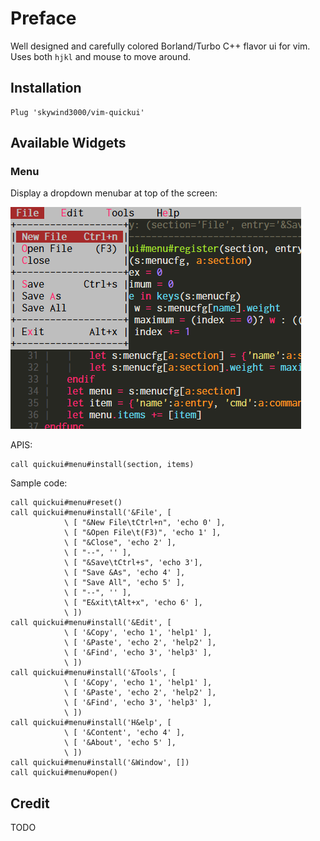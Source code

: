 # Preface

Well designed and carefully colored Borland/Turbo C++ flavor ui for vim. Uses both `hjkl` and mouse to move around.

## Installation

    Plug 'skywind3000/vim-quickui'

## Available Widgets

### Menu

Display a dropdown menubar at top of the screen:

![](images/mainmenu.png)

APIS:

```VimL
call quickui#menu#install(section, items)
```

Sample code:

```VimL
call quickui#menu#reset()
call quickui#menu#install('&File', [
            \ [ "&New File\tCtrl+n", 'echo 0' ],
            \ [ "&Open File\t(F3)", 'echo 1' ],
            \ [ "&Close", 'echo 2' ],
            \ [ "--", '' ],
            \ [ "&Save\tCtrl+s", 'echo 3'],
            \ [ "Save &As", 'echo 4' ],
            \ [ "Save All", 'echo 5' ],
            \ [ "--", '' ],
            \ [ "E&xit\tAlt+x", 'echo 6' ],
            \ ])
call quickui#menu#install('&Edit', [
            \ [ '&Copy', 'echo 1', 'help1' ],
            \ [ '&Paste', 'echo 2', 'help2' ],
            \ [ '&Find', 'echo 3', 'help3' ],
            \ ])
call quickui#menu#install('&Tools', [
            \ [ '&Copy', 'echo 1', 'help1' ],
            \ [ '&Paste', 'echo 2', 'help2' ],
            \ [ '&Find', 'echo 3', 'help3' ],
            \ ])
call quickui#menu#install('H&elp', [
            \ [ '&Content', 'echo 4' ],
            \ [ '&About', 'echo 5' ],
            \ ])
call quickui#menu#install('&Window', [])
call quickui#menu#open()
```

## Credit

TODO
